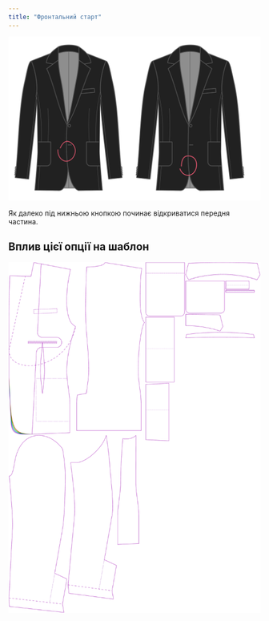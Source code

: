 ```yaml
---
title: "Фронтальний старт"
---
```


![Початок відрізання спереду](frontcutawaystart.svg)

Як далеко під нижньою кнопкою починає відкриватися передня частина.

## Вплив цієї опції на шаблон

![На цьому зображенні показано вплив цієї опції шляхом накладання декількох варіантів, які мають різне значення для цієї опції](jaeger_frontcutawaystart_sample.svg "Вплив цієї опції на шаблон")
